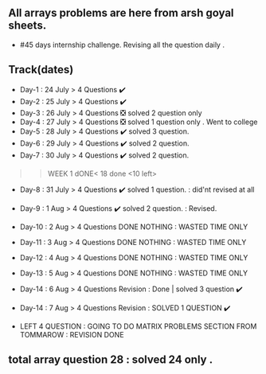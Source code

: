 ## All arrays problems are here from arsh goyal sheets. 
- #45 days internship challenge. Revising all the question daily .
## Track(dates)
- Day-1 : 24 July > 4 Questions ✔️
- Day-2 : 25 July > 4 Questions ✔️
- Day-3 : 26 July > 4 Questions ❎ solved 2 question only 
- Day-4 : 27 July > 4 Questions ❎ solved 1 question only . Went to college
- Day-5 : 28 July > 4 Questions ✔️ solved 3 question. 
- Day-6 : 29 July > 4 Questions ✔️ solved 2 question.
- Day-7 : 30 July > 4 Questions ✔️ solved 2 question.

>>WEEK 1 dONE< 18 done <10 left>   

- Day-8 : 31 July > 4 Questions ✔️ solved 1 question. : did'nt revised at all
- Day-9 :  1 Aug > 4 Questions  ✔️ solved 2 question. : Revised. 
- Day-10 : 2 Aug > 4 Questions DONE NOTHING : WASTED TIME ONLY 
- Day-11 : 3 Aug > 4 Questions DONE NOTHING : WASTED TIME ONLY
- Day-12 : 4 Aug > 4 Questions DONE NOTHING : WASTED TIME ONLY
- Day-13 : 5 Aug > 4 Questions DONE NOTHING : WASTED TIME ONLY
- Day-14 : 6 Aug > 4 Questions Revision : Done | solved 3 question ✔️
- Day-14 : 7 Aug > 4 Questions Revision : SOLVED 1 QUESTION ✔️





-    LEFT 4 QUESTION : GOING TO DO MATRIX PROBLEMS SECTION FROM TOMMAROW : REVISION DONE  
 
## total array question 28 : solved 24 only . 
